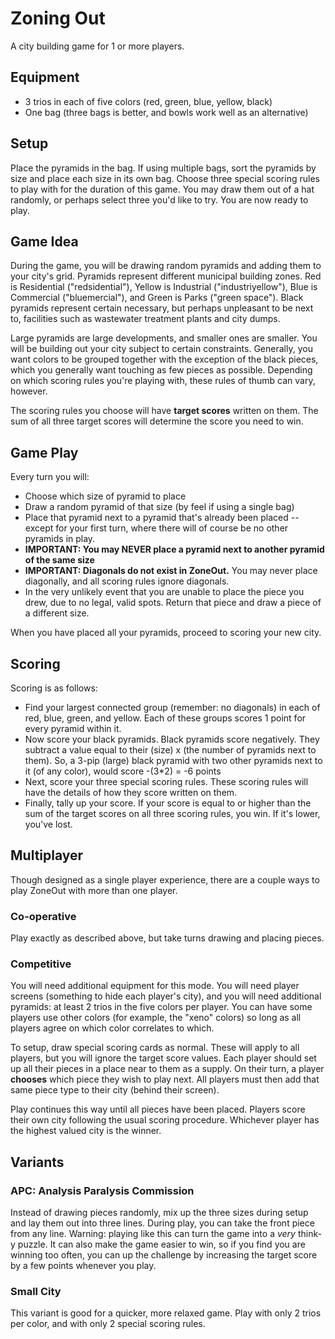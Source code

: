 # Zoning Out

A city building game for 1 or more players.

## Equipment

- 3 trios in each of five colors (red, green, blue, yellow, black)
- One bag (three bags is better, and bowls work well as an alternative)

## Setup

Place the pyramids in the bag. If using multiple bags, sort the pyramids by size and place each size in its own bag. Choose three special scoring rules to play with for the duration of this game. You may draw them out of a hat randomly, or perhaps select three you'd like to try. You are now ready to play.

## Game Idea

During the game, you will be drawing random pyramids and adding them to your city's grid. Pyramids represent different municipal building zones. Red is Residential ("redsidential"), Yellow is Industrial ("industriyellow"), Blue is Commercial ("bluemercial"), and Green is Parks ("green space"). Black pyramids represent certain necessary, but perhaps unpleasant to be next to, facilities such as wastewater treatment plants and city dumps.

Large pyramids are large developments, and smaller ones are smaller. You will be building out your city subject to certain constraints. Generally, you want colors to be grouped together with the exception of the black pieces, which you generally want touching as few pieces as possible. Depending on which scoring rules you're playing with, these rules of thumb can vary, however.

The scoring rules you choose will have **target scores** written on them. The sum of all three target scores will determine the score you need to win.

## Game Play

Every turn you will:
- Choose which size of pyramid to place
- Draw a random pyramid of that size (by feel if using a single bag)
- Place that pyramid next to a pyramid that's already been placed -- except for your first turn, where there will of course be no other pyramids in play.
- **IMPORTANT: You may NEVER place a pyramid next to another pyramid of the same size**
- **IMPORTANT: Diagonals do not exist in ZoneOut.** You may never place diagonally, and all scoring rules ignore diagonals.
- In the very unlikely event that you are unable to place the piece you drew, due to no legal, valid spots. Return that piece and draw a piece of a different size.

When you have placed all your pyramids, proceed to scoring your new city.

## Scoring

Scoring is as follows:
- Find your largest connected group (remember: no diagonals) in each of red, blue, green, and yellow. Each of these groups scores 1 point for every pyramid within it. 
- Now score your black pyramids. Black pyramids score negatively. They subtract a value equal to their (size) x (the number of pyramids next to them). So, a 3-pip (large) black pyramid with two other pyramids next to it (of any color), would score -(3\*2) = -6 points
- Next, score your three special scoring rules. These scoring rules will have the details of how they score written on them.
- Finally, tally up your score. If your score is equal to or higher than the sum of the target scores on all three scoring rules, you win. If it's lower, you've lost.

## Multiplayer

Though designed as a single player experience, there are a couple ways to play ZoneOut with more than one player.

### Co-operative

Play exactly as described above, but take turns drawing and placing pieces. 

### Competitive

You will need additional equipment for this mode. You will need player screens (something to hide each player's city), and you will need additional pyramids: at least 2 trios in the five colors per player. You can have some players use other colors (for example, the "xeno" colors) so long as all players agree on which color correlates to which.

To setup, draw special scoring cards as normal. These will apply to all players, but you will ignore the target score values. Each player should set up all their pieces in a place near to them as a supply. On their turn, a player **chooses** which piece they wish to play next. All players must then add that same piece type to their city (behind their screen).

Play continues this way until all pieces have been placed. Players score their own city following the usual scoring procedure. Whichever player has the highest valued city is the winner.

## Variants

### APC: Analysis Paralysis Commission

Instead of drawing pieces randomly, mix up the three sizes during setup and lay them out into three lines. During play, you can take the front piece from any line. Warning: playing like this can turn the game into a *very* think-y puzzle. It can also make the game easier to win, so if you find you are winning too often, you can up the challenge by increasing the target score by a few points whenever you play.

### Small City

This variant is good for a quicker, more relaxed game. Play with only 2 trios per color, and with only 2 special scoring rules. 

